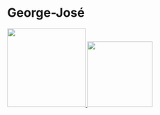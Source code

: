 # George-José

<div>
<a href="https://beacons.ai/M0nteskieu">
<img height="180em" src="https://github-readme-stats.vercel.app/api?username=M0nteskieu&show_icons=true&theme=dark"/>
<img height="150em" src="https://github-readme-stats.vercel.app/api/top-langs/?username=M0nteskieu&theme=dark"/>
<div>
